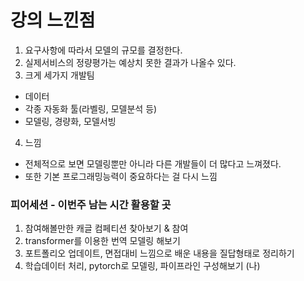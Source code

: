 # 강의 느낀점

1. 요구사항에 따라서 모델의 규모를 결정한다.
2. 실제서비스의 정량평가는 예상치 못한 결과가 나올수 있다.
3. 크게 세가지 개발팀
  * 데이터
  * 각종 자동화 툴(라벨링, 모델분석 등)
  * 모델링, 경량화, 모델서빙

4. 느낌  
* 전체적으로 보면 모델링뿐만 아니라 다른 개발들이 더 많다고 느껴졌다.
* 또한 기본 프로그래밍능력이 중요하다는 걸 다시 느낌

### 피어세션 - 이번주 남는 시간 활용할 곳
1. 참여해볼만한 캐글 컴페티션 찾아보기 & 참여
2. transformer를 이용한 번역 모델링 해보기
3. 포트폴리오 업데이트, 면접대비 느낌으로 배운 내용을 질답형태로 정리하기
4. 학습데이터 처리, pytorch로 모델링, 파이프라인 구성해보기 (나)
